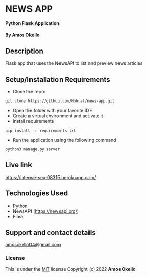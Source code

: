 # NEWS APP
#### Python Flask Application
#### By **Amos Okello**
## Description
Flask app that uses the NewsAPI to list and preview news articles
## Setup/Installation Requirements
* Clone the repo: 
```
git clone https://github.com/Mohraf/news-app.git
```
* Open the folder with your favorite IDE
* Create a virtual environment and activate it
* install requirements
```
pip install -r requirements.txt
```
* Run the application using the following command
```
python3 manage.py server
```
## Live link
https://intense-sea-08315.herokuapp.com/
## Technologies Used
* Python
* NewsAPI (https://newsapi.org/)
* Flask
## Support and contact details
amosokello04@gmail.com
### License
This is under the [MIT](LICENSE) license
Copyright (c) 2022 **Amos Okello**
